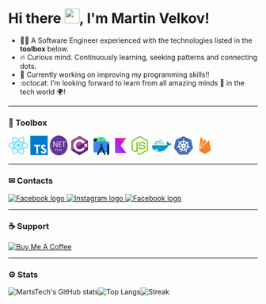 # Hi there <img src="https://raw.githubusercontent.com/MartinHeinz/MartinHeinz/master/wave.gif" width="30px" height="30px"/>, I'm Martin Velkov!

- 👨‍💻 A Software Engineer experienced with the technologies listed in the **toolbox** below. 
- 🔥 Curious mind. Continuously learning, seeking patterns and connecting dots.
- 🔭 Currently working on improving my programming skills!! 
- :octocat: I’m looking forward to learn from all amazing minds 🧠 in the tech world 🌍!


---

### 🧰 Toolbox

<img
  src="https://raw.githubusercontent.com/devicons/devicon/1119b9f84c0290e0f0b38982099a2bd027a48bf1/icons/react/react-original.svg"
  alt="React.Js logo"
  width="40px"
  height="40px"
  />
<img
  src="https://github.com/devicons/devicon/blob/master/icons/typescript/typescript-original.svg"
  alt="Typescript logo"
  width="36px"
  height="40px"
/>
<img
  src="https://github.com/devicons/devicon/blob/master/icons/dotnetcore/dotnetcore-original.svg"
  alt="Dot-Net logo"
  width="36px"
  height="40px"
/>
<img
  src="https://github.com/devicons/devicon/blob/master/icons/csharp/csharp-original.svg"
  alt="Cshard logo"
  width="40px"
  height="40px"
/>
<img
  src="https://raw.githubusercontent.com/devicons/devicon/1119b9f84c0290e0f0b38982099a2bd027a48bf1/icons/androidstudio/androidstudio-original.svg"
  alt="Android Studio logo"
  width="40px"
  height="40px"
/>
<img
  src="https://raw.githubusercontent.com/devicons/devicon/1119b9f84c0290e0f0b38982099a2bd027a48bf1/icons/kotlin/kotlin-original.svg"
  alt="Kotlin logo"
  width="30px"
  height="40px"
/>
<img
  src="https://raw.githubusercontent.com/devicons/devicon/1119b9f84c0290e0f0b38982099a2bd027a48bf1/icons/nodejs/nodejs-original.svg"
  alt="NodeJs logo"
  width="40px"
  height="40px"
/>
<img
  src="https://raw.githubusercontent.com/devicons/devicon/1119b9f84c0290e0f0b38982099a2bd027a48bf1/icons/docker/docker-plain.svg"
  alt="Docker logo"
  width="40px"
  height="40px"
/>
<img
  src="https://github.com/devicons/devicon/blob/master/icons/kubernetes/kubernetes-plain.svg"
  alt="Kubernetes logo"
  width="40px"
  height="40px"
/>
<img
  src="https://raw.githubusercontent.com/devicons/devicon/1119b9f84c0290e0f0b38982099a2bd027a48bf1/icons/firebase/firebase-plain.svg"
  alt="Firebase logo"
  width="40px"
  height="40px"
/>


---
### ✉ Contacts

<a href="https://www.linkedin.com/in/martin-velkov/" target="_blank">
  <img
    src="https://cdn.worldvectorlogo.com/logos/linkedin-icon-2.svg"
    alt="Facebook logo"
    width="40px"
    height="40px"
  />
</a>
<a href="https://www.instagram.com/martstech/" target="_blank">
  <img
    src="https://cdn.worldvectorlogo.com/logos/instagram-5.svg"
    alt="Instagram logo"
    width="40px"
    height="40px"
  />
</a>
<a href="https://www.facebook.com/martstech/" target="_blank">
  <img
    src="https://cdn.worldvectorlogo.com/logos/facebook-3-2.svg"
    alt="Facebook logo"
    width="40px"
    height="40px"
  />
</a>

---

### ☕ Support

<a href="https://www.buymeacoffee.com/martstech" target="_blank">
  <img src="https://cdn.buymeacoffee.com/buttons/v2/default-yellow.png" alt="Buy Me A Coffee" height="60px" width="217px" />
</a>

---

### ⚙ Stats
![MartsTech's GitHub stats](https://github-readme-stats.vercel.app/api?username=MartsTech&show_icons=true&theme=react)![Top Langs](https://github-readme-stats.vercel.app/api/top-langs/?username=MartsTech&layout=compact&theme=react)![Streak](https://github-readme-streak-stats.herokuapp.com/?user=MartsTech&theme=react)
